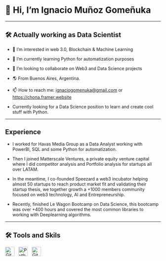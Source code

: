 <h1>👋 Hi, I’m Ignacio Muñoz Gomeñuka </h1>
<hr>

<h2>🛠 Actually working as Data Scientist</h2>


- 👀 I’m interested in web 3.0, Blockchain & Machine Learning
- 🌱 I’m currently learning Python for automatization purposes
- 💞️ I’m looking to collaborate on Web3 and Data Science projects
- 🌎 From Buenos Aires, Argentina.
- 📫 How to reach me: ignaciogomenuka@gmail.com or https://chona.framer.website

- Currently looking for a Data Science position to learn and create cool stuff with Python.

<hr>
<h2>Experience</h2>

- I worked for Havas Media Group as a Data Analyst working with PowerBI, SQL and some Python for automatization.
  
- Then I joined Matterscale Ventures, a private equity venture capital where I did competitor analysis and Portfolio analysis for startups all over LATAM.

- In the meantime, I co-founded Speezard a web3 incubator helping almost 50 startups to reach product market fit and validating their startup thesis, we together growth a +1000 members community focused on web3 technology, AI and Entrepreneurship.

- Recently, finished Le Wagon Bootcamp on Data Science, this bootcamp was over +400 hours and covered the most common libraries to working with Deeplearning algorithms.

<hr>


<h2>🛠 Tools and Skils</h2>

<img align="left" alt="Git" width="30px" style="padding-right:10px;" src="https://cdn.jsdelivr.net/gh/devicons/devicon/icons/git/git-original.svg" />
<img align="left" alt="Python" width="30px" style="padding-right:10px;" src="https://cdn.jsdelivr.net/gh/devicons/devicon/icons/python/python-plain.svg" />
<img align="left" alt="GitHub" width="30px" style="padding-right:10px;" src="https://cdn.jsdelivr.net/gh/devicons/devicon/icons/github/github-original.svg" />

<!---
ignaciogomenuka/ignaciogomenuka is a ✨ special ✨ repository because its `README.md` (this file) appears on your GitHub profile.
You can click the Preview link to take a look at your changes.
--->
